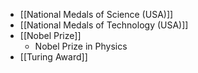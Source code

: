 - [[National Medals of Science (USA)]]
- [[National Medals of Technology (USA)]]
- [[Nobel Prize]]
    - Nobel Prize in Physics
- [[Turing Award]]
